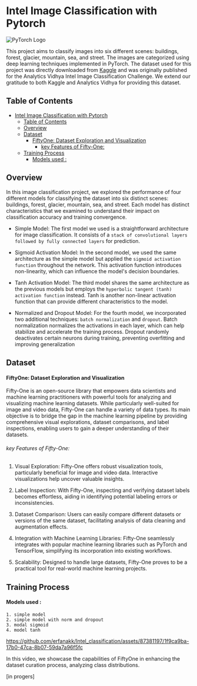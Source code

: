 
# Intel Image Classification with Pytorch

![PyTorch Logo](https://upload.wikimedia.org/wikipedia/commons/9/96/Pytorch_logo.png)

This project aims to classify images into six different scenes: buildings, forest, glacier, mountain, sea, and street. The images are categorized using deep learning techniques implemented in PyTorch. The dataset used for this project was directly downloaded from [Kaggle](https://www.kaggle.com/puneet6060/intel-image-classification) and was originally published for the Analytics Vidhya Intel Image Classification Challenge. We extend our gratitude to both Kaggle and Analytics Vidhya for providing this dataset.

## Table of Contents

- [Intel Image Classification with Pytorch](#intel-image-classification-with-pytorch)
  - [Table of Contents](#table-of-contents)
  - [Overview](#overview)
  - [Dataset](#dataset)
      - [FiftyOne: Dataset Exploration and Visualization](#fiftyone-dataset-exploration-and-visualization)
          - [key Features of Fifty-One:](#key-features-of-fifty-one)
  - [Training Process](#training-process)
      - [Models used :](#models-used-)

## Overview

In this image classification project, we explored the performance of four different models for classifying the dataset into six distinct scenes: buildings, forest, glacier, mountain, sea, and street. Each model has distinct characteristics that we examined to understand their impact on classification accuracy and training convergence.

- Simple Model: The first model we used is a straightforward architecture for image classification. It consists of a `stack of convolutional layers followed by fully connected layers` for prediction.

- Sigmoid Activation Model: In the second model, we used the same architecture as the simple model but applied the `sigmoid activation function` throughout the network. This activation function introduces non-linearity, which can influence the model's decision boundaries.

- Tanh Activation Model: The third model shares the same architecture as the previous models but employs the `hyperbolic tangent (tanh) activation function` instead. Tanh is another non-linear activation function that can provide different characteristics to the model.

- Normalized and Dropout Model: For the fourth model, we incorporated two additional techniques: `batch normalization` and `dropout`. Batch normalization normalizes the activations in each layer, which can help stabilize and accelerate the training process. Dropout randomly deactivates certain neurons during training, preventing overfitting and improving generalization

## Dataset

#### FiftyOne: Dataset Exploration and Visualization

Fifty-One is an open-source library that empowers data scientists and machine learning practitioners with powerful tools for analyzing and visualizing machine learning datasets. While particularly well-suited for image and video data, Fifty-One can handle a variety of data types. Its main objective is to bridge the gap in the machine learning pipeline by providing comprehensive visual explorations, dataset comparisons, and label inspections, enabling users to gain a deeper understanding of their datasets.



###### key Features of Fifty-One:

1. Visual Exploration: Fifty-One offers robust visualization tools, particularly beneficial for image and video data. Interactive visualizations help uncover valuable insights.

2. Label Inspection: With Fifty-One, inspecting and verifying dataset labels becomes effortless, aiding in identifying potential labeling errors or inconsistencies.

3. Dataset Comparison: Users can easily compare different datasets or versions of the same dataset, facilitating analysis of data cleaning and augmentation effects.

4. Integration with Machine Learning Libraries: Fifty-One seamlessly integrates with popular machine learning libraries such as PyTorch and TensorFlow, simplifying its incorporation into existing workflows.

5. Scalability: Designed to handle large datasets, Fifty-One proves to be a practical tool for real-world machine learning projects.

## Training Process

#### Models used :
    1. simple model 
    2. simple model with norm and dropout
    3. modal sigmoid
    4. model tanh
    

https://github.com/erfanakk/Intel_classification/assets/87381197/1f9ca9ba-17b0-47ca-8b07-59da7a96f5fc



In this video, we showcase the capabilities of FiftyOne in enhancing the dataset curation process, analyzing class distributions.


[in progers]
